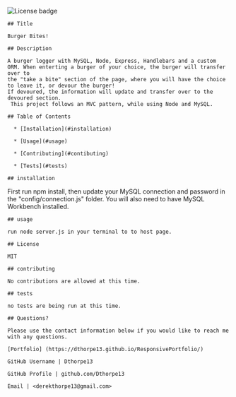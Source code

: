 ![License badge](https://img.shields.io/badge/License-MIT-brightgreen)

    ## Title

    Burger Bites!

    ## Description 

    A burger logger with MySQL, Node, Express, Handlebars and a custom ORM. When enterting a burger of your choice, the burger will transfer over to
    the "take a bite" section of the page, where you will have the choice to leave it, or devour the burger!
    If devoured, the information will update and transfer over to the devoured section.
     This project follows an MVC pattern, while using Node and MySQL.

    ## Table of Contents

      * [Installation](#installation)
    
      * [Usage](#usage)

      * [Contributing](#contibuting)

      * [Tests](#tests)

    ## installation
 
  First run npm install, then update your MySQL connection and password in the "config/connection.js" folder.
    You will also need to have MySQL Workbench installed.
    

    ## usage

    run node server.js in your terminal to to host page.

    ## License

    MIT

    ## contributing

    No contributions are allowed at this time.

    ## tests 

    no tests are being run at this time.

    ## Questions?

    Please use the contact information below if you would like to reach me with any questions.

    [Portfolio] (https://dthorpe13.github.io/ResponsivePortfolio/)

    GitHub Username | Dthorpe13

    GitHub Profile | github.com/Dthorpe13 

    Email | <derekthorpe13@gmail.com>